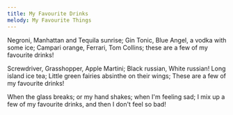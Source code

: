 ```yaml
---
title: My Favourite Drinks
melody: My Favourite Things
---
```

Negroni, Manhattan and Tequila sunrise;
Gin Tonic, Blue Angel, a vodka with some ice;
Campari orange, Ferrari, Tom Collins;
these are a few of my favourite drinks!

Screwdriver, Grasshopper, Apple Martini;
Black russian, White russian! Long island ice tea;
Little green fairies absinthe on their wings;
These are a few of my favourite drinks!

When the glass breaks;
or my hand shakes;
when I'm feeling sad;
I mix up a few of my favourite drinks,
and then I don't feel so bad!

